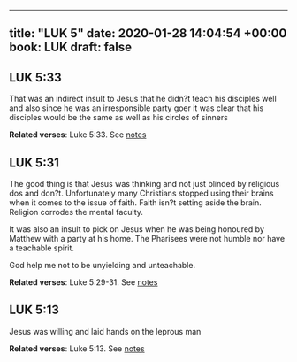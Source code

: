 
---
title: "LUK 5"
date: 2020-01-28 14:04:54 +00:00
book: LUK
draft: false
---

## LUK 5:33

That was an indirect insult to Jesus that he didn?t teach his disciples well and also since he was an irresponsible party goer it was clear that his disciples would be the same as well as his circles of sinners

**Related verses**: Luke 5:33. See [notes](https://my.bible.com/notes/3351788239949914555)


## LUK 5:31

The good thing is that Jesus was thinking and not just blinded by religious dos and don?t. Unfortunately many Christians stopped using their brains when it comes to the issue of faith. Faith isn?t setting aside the brain. Religion corrodes the mental faculty.

It was also an insult to pick on Jesus when he was being honoured by Matthew with a party at his home. The Pharisees were not humble nor have a teachable spirit.

God help me not to be unyielding and unteachable.

**Related verses**: Luke 5:29-31. See [notes](https://my.bible.com/notes/3351787115423457702)


## LUK 5:13

Jesus was willing and laid hands on the leprous man

**Related verses**: Luke 5:13. See [notes](https://my.bible.com/notes/3350223612531172319)

